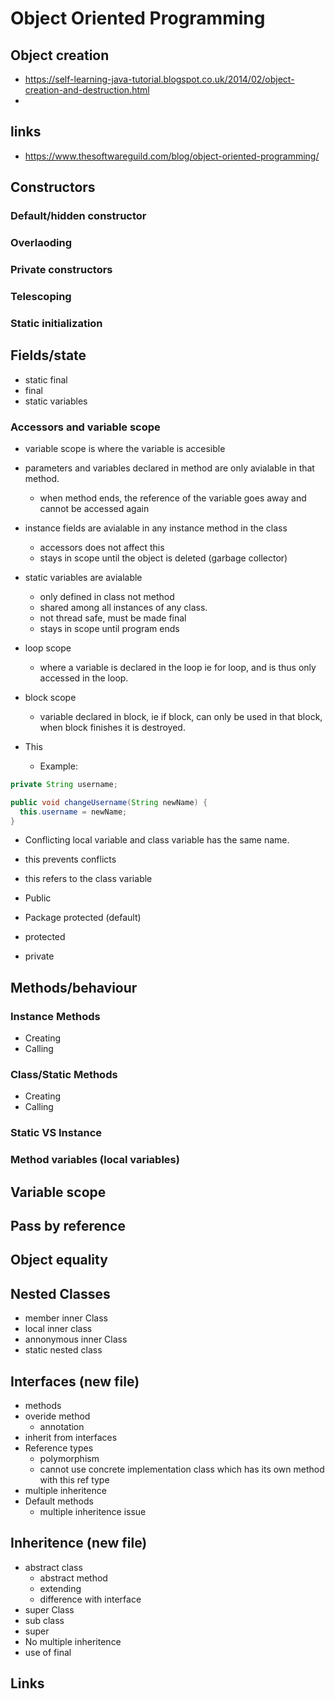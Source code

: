 # Object Oriented Programming

## Object creation

- https://self-learning-java-tutorial.blogspot.co.uk/2014/02/object-creation-and-destruction.html
-
## links

- https://www.thesoftwareguild.com/blog/object-oriented-programming/

## Constructors

### Default/hidden constructor
### Overlaoding
### Private constructors
### Telescoping
### Static initialization

## Fields/state

- static final
- final
- static variables

### Accessors and variable scope

- variable scope is where the variable is accesible
- parameters and variables declared in method are only avialable in that method.
  - when method ends, the reference of the variable goes away and cannot be accessed again
- instance fields are avialable in any instance method in the class
  - accessors does not affect this
  - stays in scope until the object is deleted (garbage collector)
- static variables are avialable
  - only defined in class not method
  - shared among all instances of any class.
  - not thread safe, must be made final
  - stays in scope until program ends
- loop scope
  - where a variable is declared in the loop ie for loop, and is thus only accessed in the loop.
- block scope
  - variable declared in block, ie if block, can only be used in that block, when block finishes it is destroyed.

- This
  - Example:
```java
private String username;

public void changeUsername(String newName) {
  this.username = newName;
}
```
  - Conflicting local variable and class variable has the same name.
  - this prevents conflicts
  - this refers to the class variable


- Public
- Package protected (default)
- protected
- private

## Methods/behaviour

### Instance Methods

- Creating
- Calling

### Class/Static Methods

- Creating
- Calling

### Static VS Instance

### Method variables (local variables)

## Variable scope

## Pass by reference

## Object equality


## Nested Classes
- member inner Class
- local inner class
- annonymous inner Class
- static nested class

## Interfaces (new file)
- methods
- overide method
  - annotation
- inherit from interfaces
- Reference types
  - polymorphism
  - cannot use concrete implementation class which has its own method with this ref type
- multiple inheritence
- Default methods
  - multiple inheritence issue


## Inheritence (new file)
- abstract class
  - abstract method
  - extending
  - difference with interface
- super Class
- sub class
- super
- No multiple inheritence
- use of final

## Links
